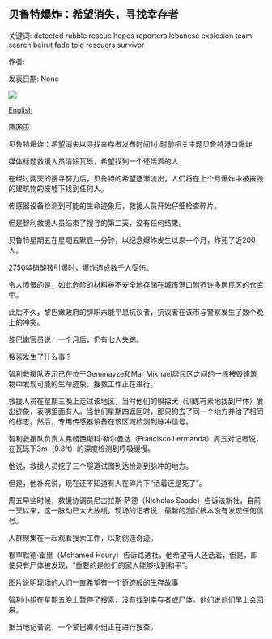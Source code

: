 ## 贝鲁特爆炸：希望消失，寻找幸存者

关键词: detected rubble rescue hopes reporters lebanese explosion team search beirut fade told rescuers survivor

作者: 

发表日期: None

![](https://ichef.bbci.co.uk/news/1024/branded_news/13B18/production/_114246608_hi063165236.jpg)

[English](Beirut%20explosion%3A%20Hopes%20fade%20in%20search%20for%20survivor.md)

[原网页](https://www.bbc.com/news/world-middle-east-54030074)

贝鲁特爆炸：希望消失以寻找幸存者发布时间1小时前相关主题贝鲁特港口爆炸

媒体标题救援人员清除瓦砾，希望找到一个还活着的人

在经过两天的搜寻努力后，贝鲁特的希望逐渐淡出，人们将在上个月爆炸中被摧毁的建筑物的废墟下找到任何人。

传感器设备检测到可能的生命迹象后，救援人员开始仔细检查碎片。

但是智利救援人员结束了搜寻的第二天，没有任何结果。

贝鲁特星期五在星期五默哀一分钟，以纪念爆炸发生以来一个月，炸死了近200人。

2750吨硝酸铵引爆时，爆炸造成数千人受伤。

令人愤慨的是，如此危险的材料被不安全地存储在城市港口附近许多居民区的仓库中。

此后不久，黎巴嫩政府的辞职未能平息抗议者，抗议者在该市与警察发生了数个晚上的冲突。

黎巴嫩官员说，一个月后，仍有七人失踪。

搜索发生了什么事？

智利救援队表示已在位于Gemmayze和Mar Mikhael居民区之间的一栋被毁建筑物中发现可能的生命迹象，搜救工作正在进行。

救援人员在星期三晚上走过该地区，当时他们的嗅探犬（训练有素地找到尸体）发出迹象，表明里面有人。当他们星期四返回时，那只狗去了同一个地方并给了相同的标志。然后，专用传感器设备在该区域检测到脉冲信号。

智利救援队负责人弗朗西斯科·勒尔曼达（Francisco Lermanda）周五对记者说，在瓦砾下3m（9.8ft）的深度检测到呼吸缓慢。

他说，救援人员挖了三个隧道试图到达检测到脉冲的地方。

但是，他补充说，现在还不知道有人在碎片下“活着还是死了”。

周五早些时候，救援协调员尼古拉斯·萨德（Nicholas Saade）告诉法新社，自前一天以来，这一脉动已大大放缓。现场的记者说，最新的测试根本没有发现任何信号。

人群聚集在一起观看搜索工作，以期创造奇迹。

穆罕默德·霍里（Mohamed Houry）告诉路透社，他希望有人还活着，但是，即使只有尸体被发现，“重要的是他们的家人能够找到和平”。

图片说明现场的人们一直希望有一个奇迹般的生存故事

智利小组在星期五晚上暂停了搜索，没有找到幸存者或尸体。他们说他们早上会回来。

据当地记者说，一个黎巴嫩小组正在进行搜查。